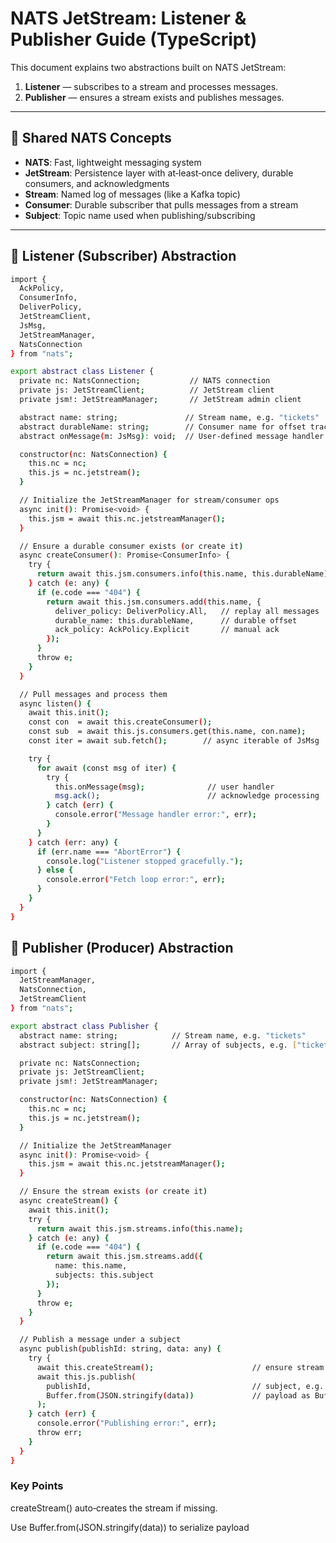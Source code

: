 # NATS JetStream: Listener & Publisher Guide (TypeScript)

This document explains two abstractions built on NATS JetStream:
1. **Listener** — subscribes to a stream and processes messages.  
2. **Publisher** — ensures a stream exists and publishes messages.

---

## 🔹 Shared NATS Concepts

- **NATS**: Fast, lightweight messaging system  
- **JetStream**: Persistence layer with at‑least‑once delivery, durable consumers, and acknowledgments  
- **Stream**: Named log of messages (like a Kafka topic)  
- **Consumer**: Durable subscriber that pulls messages from a stream  
- **Subject**: Topic name used when publishing/subscribing  

---

## 📡 Listener (Subscriber) Abstraction

```bash
import {
  AckPolicy,
  ConsumerInfo,
  DeliverPolicy,
  JetStreamClient,
  JsMsg,
  JetStreamManager,
  NatsConnection
} from "nats";

export abstract class Listener {
  private nc: NatsConnection;           // NATS connection
  private js: JetStreamClient;          // JetStream client
  private jsm!: JetStreamManager;       // JetStream admin client

  abstract name: string;               // Stream name, e.g. "tickets"
  abstract durableName: string;        // Consumer name for offset tracking
  abstract onMessage(m: JsMsg): void;  // User‑defined message handler

  constructor(nc: NatsConnection) {
    this.nc = nc;
    this.js = nc.jetstream();
  }

  // Initialize the JetStreamManager for stream/consumer ops
  async init(): Promise<void> {
    this.jsm = await this.nc.jetstreamManager();
  }

  // Ensure a durable consumer exists (or create it)
  async createConsumer(): Promise<ConsumerInfo> {
    try {
      return await this.jsm.consumers.info(this.name, this.durableName);
    } catch (e: any) {
      if (e.code === "404") {
        return await this.jsm.consumers.add(this.name, {
          deliver_policy: DeliverPolicy.All,   // replay all messages
          durable_name: this.durableName,      // durable offset
          ack_policy: AckPolicy.Explicit       // manual ack
        });
      }
      throw e;
    }
  }

  // Pull messages and process them
  async listen() {
    await this.init();
    const con  = await this.createConsumer();
    const sub  = await this.js.consumers.get(this.name, con.name);
    const iter = await sub.fetch();        // async iterable of JsMsg

    try {
      for await (const msg of iter) {
        try {
          this.onMessage(msg);              // user handler
          msg.ack();                        // acknowledge processing
        } catch (err) {
          console.error("Message handler error:", err);
        }
      }
    } catch (err: any) {
      if (err.name === "AbortError") {
        console.log("Listener stopped gracefully.");
      } else {
        console.error("Fetch loop error:", err);
      }
    }
  }
}

```

## 🚀 Publisher (Producer) Abstraction

```bash
import {
  JetStreamManager,
  NatsConnection,
  JetStreamClient
} from "nats";

export abstract class Publisher {
  abstract name: string;            // Stream name, e.g. "tickets"
  abstract subject: string[];       // Array of subjects, e.g. ["ticket:created"]

  private nc: NatsConnection;
  private js: JetStreamClient;
  private jsm!: JetStreamManager;

  constructor(nc: NatsConnection) {
    this.nc = nc;
    this.js = nc.jetstream();
  }

  // Initialize the JetStreamManager
  async init(): Promise<void> {
    this.jsm = await this.nc.jetstreamManager();
  }

  // Ensure the stream exists (or create it)
  async createStream() {
    await this.init();
    try {
      return await this.jsm.streams.info(this.name);
    } catch (e: any) {
      if (e.code === "404") {
        return await this.jsm.streams.add({
          name: this.name,
          subjects: this.subject
        });
      }
      throw e;
    }
  }

  // Publish a message under a subject
  async publish(publishId: string, data: any) {
    try {
      await this.createStream();                      // ensure stream
      await this.js.publish(
        publishId,                                    // subject, e.g. "ticket:created"
        Buffer.from(JSON.stringify(data))             // payload as Buffer
      );
    } catch (err) {
      console.error("Publishing error:", err);
      throw err;
    }
  }
}

```

### Key Points

createStream() auto‑creates the stream if missing.

Use Buffer.from(JSON.stringify(data)) to serialize payload

